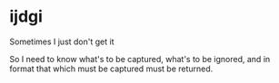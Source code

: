 # ijdgi
Sometimes I just don't get it

So I need to know what's to be captured, what's to be ignored, and in format that which must be captured must be returned.
